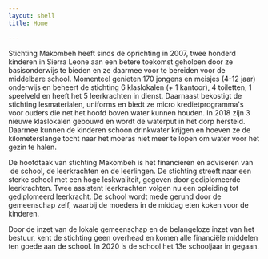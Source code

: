 ```yaml
---
layout: shell
title: Home

---
```

Stichting Makombeh heeft sinds de oprichting in 2007, twee honderd kinderen in Sierra Leone aan een betere toekomst geholpen door ze basisonderwijs te bieden en ze daarmee voor te bereiden voor de middelbare school. Momenteel genieten 170 jongens en meisjes (4-12 jaar) onderwijs en beheert de stichting 6 klaslokalen (+ 1 kantoor), 4 toiletten, 1 speelveld en heeft het 5 leerkrachten in dienst. Daarnaast bekostigt de stichting lesmaterialen, uniforms en biedt ze micro kredietprogramma's voor ouders die net het hoofd boven water kunnen houden. In 2018 zijn 3 nieuwe klaslokalen gebouwd en wordt de waterput in het dorp hersteld. Daarmee kunnen de kinderen schoon drinkwater krijgen en hoeven ze de kilometerslange tocht naar het moeras niet meer te lopen om water voor het gezin te halen.

De hoofdtaak van stichting Makombeh is het financieren en adviseren van  de school, de leerkrachten en de leerlingen. De stichting streeft naar een sterke school met een hoge leskwaliteit, gegeven door gediplomeerde leerkrachten. Twee assistent leerkrachten volgen nu een opleiding tot gediplomeerd leerkracht. De school wordt mede gerund door de gemeenschap zelf, waarbij de moeders in de middag eten koken voor de kinderen.

Door de inzet van de lokale gemeenschap en de belangeloze inzet van het bestuur, kent de stichting geen overhead en komen alle financiële middelen ten goede aan de school. In 2020 is de school het 13e schooljaar in gegaan.